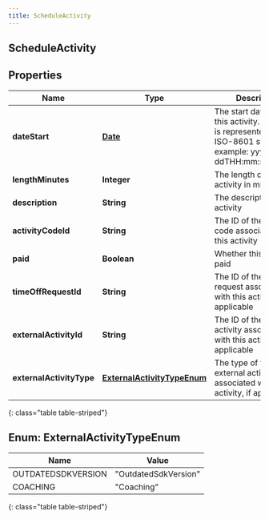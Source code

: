 ```yaml
---
title: ScheduleActivity
---
```


## ScheduleActivity

## Properties

| Name                     | Type                                                             | Description                                                                                                                   | Notes      |
| ------------------------ | ---------------------------------------------------------------- | ----------------------------------------------------------------------------------------------------------------------------- | ---------- |
| **dateStart**            | <!----><!---->[**Date**](Date.md)<!---->                         | The start date/time of this activity. Date time is represented as an ISO-8601 string. For example: yyyy-MM-ddTHH:mm:ss[.mmm]Z | [optional] |
| **lengthMinutes**        | <!----><!---->**Integer**<!---->                                 | The length of this activity in minutes                                                                                        | [optional] |
| **description**          | <!----><!---->**String**<!---->                                  | The description of this activity                                                                                              | [optional] |
| **activityCodeId**       | <!----><!---->**String**<!---->                                  | The ID of the activity code associated with this activity                                                                     | [optional] |
| **paid**                 | <!----><!---->**Boolean**<!---->                                 | Whether this activity is paid                                                                                                 | [optional] |
| **timeOffRequestId**     | <!----><!---->**String**<!---->                                  | The ID of the time off request associated with this activity, if applicable                                                   | [optional] |
| **externalActivityId**   | <!----><!---->**String**<!---->                                  | The ID of the external activity associated with this activity, if applicable                                                  | [optional] |
| **externalActivityType** | [**ExternalActivityTypeEnum**](#ExternalActivityTypeEnum)<!----> | The type of the external activity associated with this activity, if applicable                                                | [optional] |

{: class="table table-striped"}

<a name="ExternalActivityTypeEnum"></a>

## Enum: ExternalActivityTypeEnum

| Name               | Value                          |
| ------------------ | ------------------------------ |
| OUTDATEDSDKVERSION | &quot;OutdatedSdkVersion&quot; |
| COACHING           | &quot;Coaching&quot;           |

{: class="table table-striped"}
